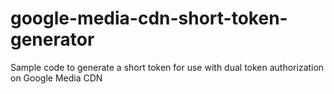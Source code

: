 # google-media-cdn-short-token-generator
Sample code to generate a short token for use with dual token authorization on Google Media CDN
